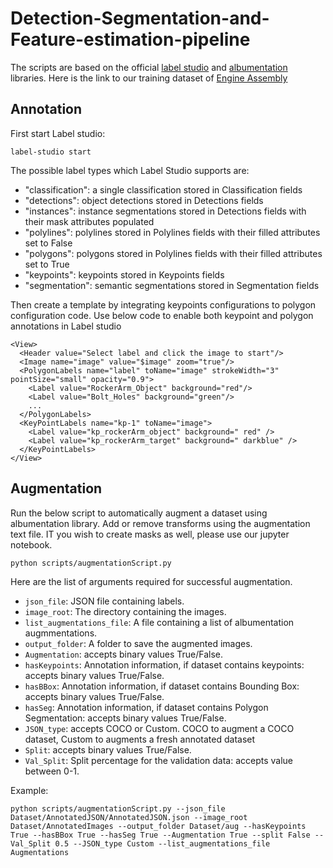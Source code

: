 # Detection-Segmentation-and-Feature-estimation-pipeline

The scripts are based on the official [label studio](https://labelstud.io/) and [albumentation](https://albumentations.ai/) libraries.
Here is the link to our training dataset of [Engine Assembly](https://zenodo.org/record/7669593#.ZA2TJNJBxH6)
## Annotation

First start Label studio:
``` 
label-studio start 
``` 
The possible label types which Label Studio supports are:
- "classification": a single classification stored in Classification fields
- "detections": object detections stored in Detections fields
- "instances": instance segmentations stored in Detections fields with their mask attributes populated
- "polylines": polylines stored in Polylines fields with their filled attributes set to False
- "polygons": polygons stored in Polylines fields with their filled attributes set to True
- "keypoints": keypoints stored in Keypoints fields
- "segmentation": semantic segmentations stored in Segmentation fields

Then create a template by integrating keypoints configurations to polygon configuration code.
Use below code to enable both keypoint and polygon annotations in Label studio
``` 
<View>
  <Header value="Select label and click the image to start"/>
  <Image name="image" value="$image" zoom="true"/>
  <PolygonLabels name="label" toName="image" strokeWidth="3" pointSize="small" opacity="0.9">
    <Label value="RockerArm_Object" background="red"/>
    <Label value="Bolt_Holes" background="green"/>
    ...
  </PolygonLabels>
  <KeyPointLabels name="kp-1" toName="image">
    <Label value="kp_rockerArm_object" background=" red" />
    <Label value="kp_rockerArm_target" background=" darkblue" />
  </KeyPointLabels>
</View>
``` 

## Augmentation

Run the below script to automatically augment a dataset using albumentation library. Add or remove transforms using the augmentation text file. IT you wish to create masks as well, please use our jupyter notebook.

``` 
python scripts/augmentationScript.py
```

Here are the list of arguments required for successful augmentation.
- `json_file`: JSON file containing labels.
- `image_root`: The directory containing the images.
- `list_augmentations_file`: A file containing a list of albumentation augmmentations.
- `output_folder`: A folder to save the augmented images.
- `Augmentation`: accepts binary values True/False.
- `hasKeypoints`: Annotation information, if dataset contains keypoints: accepts binary values True/False.
- `hasBBox`: Annotation information, if dataset contains Bounding Box: accepts binary values True/False.
- `hasSeg`: Annotation information, if dataset contains Polygon Segmentation: accepts binary values True/False.
- `JSON_type`: accepts COCO or Custom. COCO to augment a COCO dataset, Custom to augments a fresh annotated dataset
- `Split`: accepts binary values True/False.
- `Val_Split`: Split percentage for the validation data: accepts value between 0-1.

Example:
```
python scripts/augmentationScript.py --json_file Dataset/AnnotatedJSON/AnnotatedJSON.json --image_root Dataset/AnnotatedImages --output_folder Dataset/aug --hasKeypoints True --hasBBox True --hasSeg True --Augmentation True --split False --Val_Split 0.5 --JSON_type Custom --list_augmentations_file Augmentations
```
